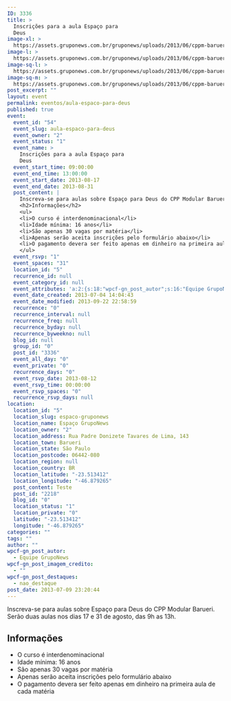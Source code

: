 ```yaml
---
ID: 3336
title: >
  Inscrições para a aula Espaço para
  Deus
image-xl: >
  https://assets.gruponews.com.br/gruponews/uploads/2013/06/cppm-barueri.jpg
image-l: >
  https://assets.gruponews.com.br/gruponews/uploads/2013/06/cppm-barueri.jpg
image-sq-l: >
  https://assets.gruponews.com.br/gruponews/uploads/2013/06/cppm-barueri.jpg
image-sq-m: >
  https://assets.gruponews.com.br/gruponews/uploads/2013/06/cppm-barueri-720x353.jpg
post_excerpt: ""
layout: event
permalink: eventos/aula-espaco-para-deus
published: true
event:
  event_id: "54"
  event_slug: aula-espaco-para-deus
  event_owner: "2"
  event_status: "1"
  event_name: >
    Inscrições para a aula Espaço para
    Deus
  event_start_time: 09:00:00
  event_end_time: 13:00:00
  event_start_date: 2013-08-17
  event_end_date: 2013-08-31
  post_content: |
    Inscreva-se para aulas sobre Espaço para Deus do CPP Modular Barueri. Serão duas aulas nos dias 17 e 31 de agosto, das 9h as 13h.
    <h2>Informações</h2>
    <ul>
    <li>O curso é interdenominacional</li>
    <li>Idade mínima: 16 anos</li>
    <li>São apenas 30 vagas por matéria</li>
    <li>Apenas serão aceita inscrições pelo formulário abaixo</li>
    <li>O pagamento devera ser feito apenas em dinheiro na primeira aula de cada matéria</li>
    </ul>
  event_rsvp: "1"
  event_spaces: "31"
  location_id: "5"
  recurrence_id: null
  event_category_id: null
  event_attributes: 'a:2:{s:18:"wpcf-gn_post_autor";s:16:"Equipe GrupoNews";s:22:"wpcf-gn_post_destaques";s:14:"destaque_medio";}'
  event_date_created: 2013-07-04 14:04:43
  event_date_modified: 2013-09-22 22:58:59
  recurrence: "0"
  recurrence_interval: null
  recurrence_freq: null
  recurrence_byday: null
  recurrence_byweekno: null
  blog_id: null
  group_id: "0"
  post_id: "3336"
  event_all_day: "0"
  event_private: "0"
  recurrence_days: "0"
  event_rsvp_date: 2013-08-12
  event_rsvp_time: 00:00:00
  event_rsvp_spaces: "0"
  recurrence_rsvp_days: null
location:
  location_id: "5"
  location_slug: espaco-gruponews
  location_name: Espaço GrupoNews
  location_owner: "2"
  location_address: Rua Padre Donizete Tavares de Lima, 143
  location_town: Barueri
  location_state: São Paulo
  location_postcode: 06442-080
  location_region: null
  location_country: BR
  location_latitude: "-23.513412"
  location_longitude: "-46.879265"
  post_content: Teste
  post_id: "2218"
  blog_id: "0"
  location_status: "1"
  location_private: "0"
  latitude: "-23.513412"
  longitude: "-46.879265"
categories: ""
tags: ""
author: ""
wpcf-gn_post_autor:
  - Equipe GrupoNews
wpcf-gn_post_imagem_credito:
  - ""
wpcf-gn_post_destaques:
  - nao_destaque
post_date: 2013-07-09 23:20:44
---
```

Inscreva-se para aulas sobre Espaço para Deus do CPP Modular Barueri. Serão duas aulas nos dias 17 e 31 de agosto, das 9h as 13h.
<h2>Informações</h2>
<ul>
	<li>O curso é interdenominacional</li>
	<li>Idade mínima: 16 anos</li>
	<li>São apenas 30 vagas por matéria</li>
	<li>Apenas serão aceita inscrições pelo formulário abaixo</li>
	<li>O pagamento devera ser feito apenas em dinheiro na primeira aula de cada matéria</li>
</ul>